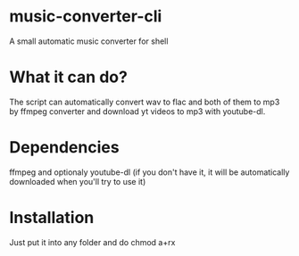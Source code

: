 # music-converter-cli
A small automatic music converter for shell
# What it can do?
The script can automatically convert wav to flac and both of them to mp3 by ffmpeg converter and download yt videos to mp3 with youtube-dl.
# Dependencies
ffmpeg and optionaly youtube-dl (if you don't have it, it will be automatically downloaded when you'll try to use it)
# Installation
Just put it into any folder and do chmod a+rx

